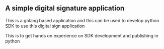 ## A simple digital signature application 

This is a golang based application and this can be used to develop python SDK to use this digital sign application

This is to get hands on experience on SDK development and publishing in python